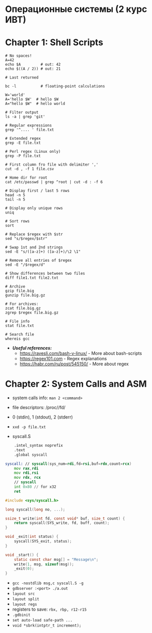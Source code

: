 # Операционные системы (2 курс ИВТ)

# Chapter 1: Shell Scripts

```shell
# No spaces!
A=42
echo $A         # out: 42
echo $((A / 2)) # out: 21

# Last returned 

bc -l           # floating-point calculations

W='world'
A='hello $W'  # hello $W
A="hello $W"  # hello world

# Filter output
ls -a | grep 'git'

# Regular expressions
grep '^.... ' file.txt

# Extended regex
grep -E file.txt

# Perl regex (Linux only)
grep -P file.txt

# First column fro file with delimiter ','
cut -d , -f 1 file.csv

# Home dir for root
cat /etc/passwd | grep ^root | cut -d : -f 6

# Display first / last 5 rows
head -n 5
tail -n 5

# Display only unique rows
uniq

# Sort rows
sort

# Replace $regex with $str
sed "s/$regex/$str"

# Swap 1st and 2nd strings
sed -E "s/([a-z]+) ([a-z]+)/\2 \1"

# Remove all entries of $regex
sed -E "/$regex/d"

# Show differences between two files
diff file1.txt file2.txt

# Archive
gzip file.big
gunzip file.big.gz

# For archives:
zcat file.big.gz
zgrep $regex file.big.gz

# File info
stat file.txt

# Search file
whereis gcc
```

- ***Useful references:***
  - https://ravesli.com/bash-v-linux/ - More about bash-scripts
  - https://regex101.com              - Regex explanations
  - https://habr.com/ru/post/545150/  - More about regex



# Chapter 2: System Calls and ASM
- system calls info: `man 2 <command>`
- file descriptors: /proc/<pname>/fd/
- 0 (stdin), 1 (stdout), 2 (stderr) 
- `xxd -p file.txt`


- syscall.S
```asm
    .intel_syntax noprefix
    .text
    .global syscall

syscall: // syscall(sys_num=rdi,fd=rsi,buf=rdx,count=rcx)
    mov rax,rdi
    mov rdi,rsi
    mov rdx, rcx
    // syscall
    int 0x80 // for x32
    ret
```

```c
#include <sys/syscall.h>

long syscall(long no, ...);

ssize_t write(int fd, const void* buf, size_t count) {
    return syscall(SYS_write, fd, buff, count);
}

void _exit(int status) {
    syscall(SYS_exit, status);
}

void _start() {
    static const char msg[] = "Message\n";
    write(1, msg, sizeof(msg));
    _exit(0);
}
```

- `gcc -nostdlib msg,c syscall.S -g`
- `gdbserver :<port> ./a.out`
- `layout src`
- `layout split`
- `layout regs`
- registers to save: `rbx, rbp, r12-r15`
- `.gdbinit`
- `set auto-load safe-path ...`
- `void *sbrk(intptr_t increment);`